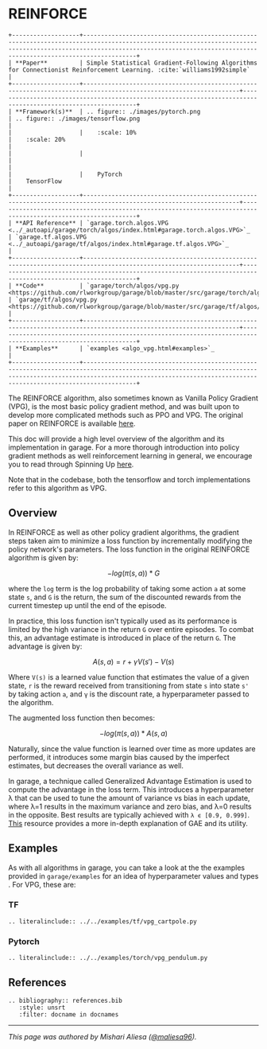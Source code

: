 # REINFORCE

```eval_rst
+-------------------+---------------------------------------------------------------------------------------------------------------------------------------------------------------------------------------------------------------------------------+
| **Paper**         | Simple Statistical Gradient-Following Algorithms for Connectionist Reinforcement Learning. :cite:`williams1992simple`                                                                                                           |
+-------------------+------------------------------------------------------------------------------------------------------------------+--------------------------------------------------------------------------------------------------------------+
| **Framework(s)**  | .. figure:: ./images/pytorch.png                                                                                 | .. figure:: ./images/tensorflow.png                                                                          |
|                   |    :scale: 10%                                                                                                   |    :scale: 20%                                                                                               |
|                   |                                                                                                                  |                                                                                                              |
|                   |    PyTorch                                                                                                       |    TensorFlow                                                                                                |
+-------------------+------------------------------------------------------------------------------------------------------------------+--------------------------------------------------------------------------------------------------------------+
| **API Reference** | `garage.torch.algos.VPG <../_autoapi/garage/torch/algos/index.html#garage.torch.algos.VPG>`_                     | `garage.tf.algos.VPG <../_autoapi/garage/tf/algos/index.html#garage.tf.algos.VPG>`_                          |
+-------------------+------------------------------------------------------------------------------------------------------------------+--------------------------------------------------------------------------------------------------------------+
| **Code**          | `garage/torch/algos/vpg.py <https://github.com/rlworkgroup/garage/blob/master/src/garage/torch/algos/vpg.py>`_   | `garage/tf/algos/vpg.py <https://github.com/rlworkgroup/garage/blob/master/src/garage/tf/algos/vpg.py>`_     |
+-------------------+------------------------------------------------------------------------------------------------------------------+--------------------------------------------------------------------------------------------------------------+
| **Examples**      | `examples <algo_vpg.html#examples>`_                                                                                                                                                                                            |
+-------------------+---------------------------------------------------------------------------------------------------------------------------------------------------------------------------------------------------------------------------------+
```

The REINFORCE algorithm, also sometimes known as Vanilla Policy Gradient (VPG), is the most basic policy gradient method, and was built upon to develop more complicated methods such as PPO and VPG.  The original paper on REINFORCE is available [here](https://link.springer.com/article/10.1007/BF00992696).

This doc will provide a high level overview of the algorithm and its implementation in garage. For a more thorough introduction into policy gradient methods as well reinforcement learning in general, we encourage you to read through Spinning Up [here](https://spinningup.openai.com/en/latest/).

Note that in the codebase, both the tensorflow and torch implementations refer to this algorithm as VPG.

## Overview

In REINFORCE as well as other policy gradient algorithms, the gradient steps taken aim to minimize a loss function by incrementally modifying the policy network's parameters. The loss function in the original REINFORCE algorithm is given by:

```math
-log(\pi(s,a)) * G
```

where the `log` term is the log probability of taking some action `a` at some state `s`, and `G`  is the return, the sum of the discounted rewards from the current timestep up until the end of the episode.

In practice, this loss function isn't typically used as its performance is limited by the high variance in the return `G` over entire episodes. To combat this, an advantage estimate is introduced in place of the return `G`. The advantage is given by:

```math
A(s,a) = r + \gamma V(s') - V(s)
```

Where `V(s)` is a learned value function that estimates the value of a given state, `r` is the reward received from transitioning from state `s` into state `s'` by taking action `a`, and `γ` is the discount rate, a hyperparameter passed to the algorithm.

The augmented loss function then becomes:

```math
-log(\pi(s,a)) * A(s,a)
```

Naturally, since the value function is learned over time as more updates are performed, it introduces some margin bias caused by the imperfect estimates, but decreases the overall variance as well.

In garage, a technique called Generalized Advantage Estimation is used to compute the advantage in the loss term. This introduces a hyperparameter λ that can be used to tune the amount of variance vs bias in each update, where λ=1 results in the maximum variance and zero bias, and λ=0 results in the opposite. Best results are typically achieved with `λ ϵ [0.9, 0.999]`. [This](https://danieltakeshi.github.io/2017/04/02/notes-on-the-generalized-advantage-estimation-paper/) resource provides a more in-depth explanation of GAE and its utility.

## Examples

As with all algorithms in garage, you can take a look at the the examples provided in `garage/examples` for an idea of hyperparameter values and types . For VPG, these are:

### TF

```eval_rst
.. literalinclude:: ../../examples/tf/vpg_cartpole.py
```

### Pytorch

```eval_rst
.. literalinclude:: ../../examples/torch/vpg_pendulum.py
```

## References

```eval_rst
.. bibliography:: references.bib
   :style: unsrt
   :filter: docname in docnames
```

----

*This page was authored by Mishari Aliesa ([@maliesa96](https://github.com/maliesa96)).*
